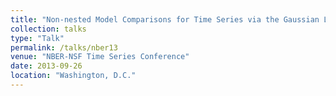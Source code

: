 ```yaml
---
title: "Non-nested Model Comparisons for Time Series via the Gaussian Likelihood Ratio Statistic"
collection: talks
type: "Talk"
permalink: /talks/nber13
venue: "NBER-NSF Time Series Conference"
date: 2013-09-26
location: "Washington, D.C."
---
```


